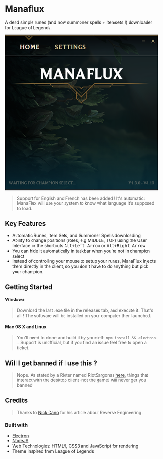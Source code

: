 # Manaflux

A dead simple runes (and now summoner spells + itemsets !) downloader for League of Legends.

![ManaFlux Main Page](screenshots/1.png "Main page")

> Support for English and French has been added ! It's automatic: ManaFlux will use your system to know what language it's supposed to load.

## Key Features
- Automatic Runes, Item Sets, and Summoner Spells downloading
- Ability to change positions (roles, e.g MIDDLE, TOP) using the User Interface or the shortcuts
<kbd>Alt+Left Arrow</kbd> or <kbd>Alt+Right Arrow</kbd>
- You can hide it automatically in taskbar when you're not in champion select
- Instead of controlling your mouse to setup your runes, ManaFlux injects them directly in the client, so you don't have to do anything but pick your champion.

## Getting Started

#### Windows
 > Download the last .exe file in the releases tab, and execute it. That's all !
 The software will be installed on your computer then launched.

#### Mac OS X and Linux
 > You'll need to clone and build it by yourself: `npm install && electron .` Support is unofficial, but if you find an issue feel free to open a ticket.


## Will I get banned if I use this ?
> Nope. As stated by a Rioter named RiotSargonas [here](https://www.reddit.com/r/leagueoflegends/comments/80d4r0/runebook_the_ultimate_rune_pages_manager_that_you/duv2r22), things that interact with the desktop client (not the game) will never get you banned.


## Credits
> Thanks to [Nick Cano](https://nickcano.com) for his article about Reverse Engineering.
### Built with
- [Electron](https://electronjs.org/)
- [NodeJS](https://nodejs.org)
- Web Technologies: HTML5, CSS3 and JavaScript for rendering
- Theme inspired from League of Legends
